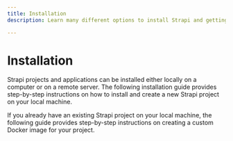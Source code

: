 ```yaml
---
title: Installation
description: Learn many different options to install Strapi and getting started on using it.

---
```


# Installation

Strapi projects and applications can be installed either locally on a computer or on a remote server. The following installation guide provides step-by-step instructions on how to install and create a new Strapi project on your local machine.

<CustomDocCard title="CLI" description="Create a project on your local machine using the CLI" link="/dev-docs/installation/cli" />

If you already have an existing Strapi project on your local machine, the following guide provides step-by-step instructions on creating a custom Docker image for your project.

<CustomDocCard title="Docker" description="Create a custom Docker container from a local project" link="/dev-docs/installation/docker" />
